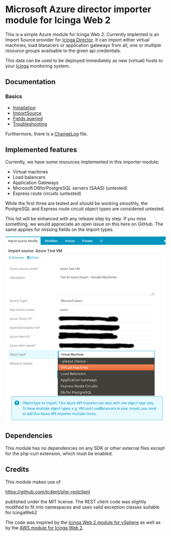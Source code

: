 Microsoft Azure director importer module for Icinga Web 2
=========================================================

This is a simple Azure module for Icinga Web 2. Currently implented is an
Import Source provider for [Icinga Director](https://github.com/Icinga/icingaweb2-module-director).
It can import either virtual machines, load blanacers or application gateways
from all, one or multiple resource groups availsable to the given api
credentials.

This data can be used to be deployed immediately as new (virtual) hosts to your
[Icinga](https://www.icinga.org/) monitoring system.


Documentation
-------------

### Basics
 * [Installation](doc/01-Installation.md)
 * [ImportSource](doc/02-ImportSource.md)
 * [Fields queried](doc/05-FieldsQueried.md)
 * [Troubleshooting](doc/99-Troubleshooting.md)

Furthermore, there is a [ChangeLog](ChangeLog) file.


Implemented features
--------------------

Currently, we have some resources implemented in this importer module:

* Virtual machines
* Load balancers
* Application Gateways
* Microsoft.DBforPostgreSQL servers (SAAS)  (untested)
* Express route circuits  (untested)

While the first three are tested and should be working smoothly, the PostgreSQL
and Express route circuit object types are considered untested.

This list will be enhanced with any release step by step. If you miss something,
we would appreciate an open issue on this here on GitHub. The same applies for
missing fields on the import types.

![Query types](/doc/screenshot/azure_object_types.png)


Dependencies
------------

This module has no dependencies on any SDK or other external files except
for the php-curl extension, which must be enabled. 


Credits
-------

This module makes use of

https://github.com/tcdent/php-restclient

published under the MIT license. The REST client code was slightly modified to
fit into namespaces and uses valid exception classes suitable for IcingaWeb2

The code was inspired by the [Icinga Web 2 module for vSphere](https://github.com/Icinga/icingaweb2-module-vsphere)
as well as by the [AWS module for Icinga Web 2](https://github.com/Icinga/icingaweb2-module-aws).

